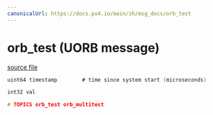 ```yaml
---
canonicalUrl: https://docs.px4.io/main/zh/msg_docs/orb_test
---
```


# orb_test (UORB message)



[source file](https://github.com/PX4/PX4-Autopilot/blob/release/1.13/msg/orb_test.msg)

```c
uint64 timestamp        # time since system start (microseconds)

int32 val

# TOPICS orb_test orb_multitest

```
